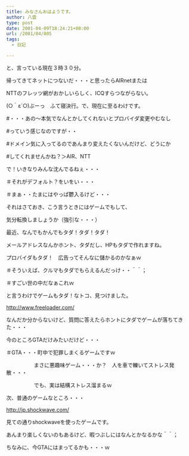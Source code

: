 ```yaml
---
title: みなさんおはようです。
author: 八雲
type: post
date: 2001-04-09T18:24:21+00:00
url: /2001/04/805
tags:
  - 日記

---
```

と、言っている現在３時３０分。
  
帰ってきてネットにつないだ・・・と思ったらAIRnetまたは
  
NTTのフレッツ網がおかしいらしく、ICQすらつながらない。
  
(○｀ε´○)ぶーっ　ふて寝決行。で、現在に至るわけです。
  
#・・・あの～本気でなんとかしてくれないとプロバイダ変更やむなし
  
#っていう感じなのですが・・
  
#ドメイン気に入ってるのであんまり変えたくないんだけど、どうにか
  
#してくれませんかね？＞AIR、NTT

で！いきなりみんな沈んでるねぇ・・・
  
＃それがデフォルト？をいをい・・・
  
＃まぁ・・たまにはやっぱ鬱入るけど・・・
  
それはさておき、こう言うときにはゲームでもして、
  
気分転換しましょうか（強引な・・・）

最近、なんでもかんでもタダ！タダ！タダ！
  
メールアドレスなんかホント、タダだし、HPもタダで作れますね。
  
プロバイダもタダ！　広告ってそんなに儲かるのかなぁｗ
  
＃そういえば、クルマもタダでもらえるんだっけ・・＾＾；
  
＃すごい世の中だなぁこれｗ
  
と言うわけでゲームもタダ！なトコ、見つけました。
  
http://www.freeloader.com/
  
なんだか分からないけど、質問に答えたらホントにタダでゲームが落ちてきた・・・
  
今のところGTAだけみたいだけど・・・
  
＃GTA・・・町中で犯罪しまくるゲームですｗ
  
　　　　　 まさに悪趣味ゲーム・・・か？　人を車で轢いてストレス発散・・・
  
　　　　　 でも、実は結構ストレス溜まるｗ

次、普通のゲームなところ・・・
  
http://jp.shockwave.com/
  
見ての通りshockwaveを使ったゲームです。
  
あんまり楽しくないのもあるけど、暇つぶしにはなんとかなるかな＾＾；
  
ちなみに、今GTAにはまってるかも・・・ｗ
